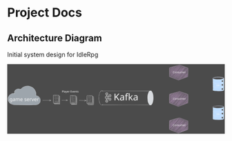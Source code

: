 # Project Docs

## Architecture Diagram

Initial system design for IdleRpg

![Architecture Diagram](./Architecture.svg)

